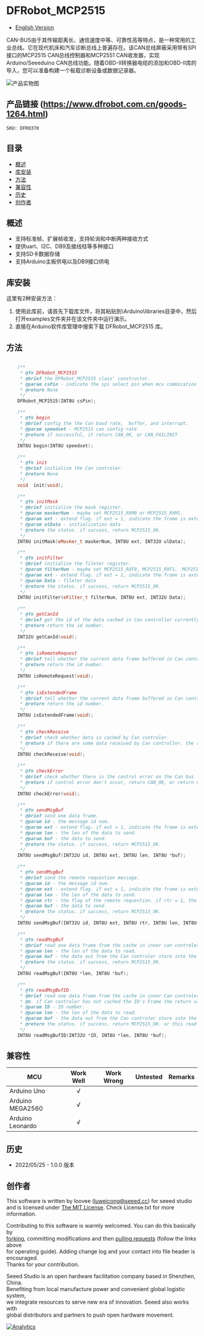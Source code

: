 # DFRobot_MCP2515
* [English Version](./README.md)

CAN-BUS由于其传输距离长、通信速度中等、可靠性高等特点，是一种常用的工业总线。它在现代机床和汽车诊断总线上普遍存在。该CAN总线屏蔽采用带有SPI接口的MCP2515 CAN总线控制器和MCP2551 CAN收发器，实现Arduino/Seeeduino CAN总线功能。随着OBD-II转换器电缆的添加和OBD-II库的导入，您可以准备构建一个板载诊断设备或数据记录器。

![产品实物图](./resources/images/MCP2515.png)


## 产品链接 (https://www.dfrobot.com.cn/goods-1264.html)
    SKU: DFR0370

## 目录

* [概述](#概述)
* [库安装](#库安装)
* [方法](#方法)
* [兼容性](#兼容性)
* [历史](#历史)
* [创作者](#创作者)


## 概述

* 支持标准帧、扩展帧收发，支持轮询和中断两种接收方式
* 提供uart、I2C、DB9及接线柱等多种接口
* 支持SD卡数据存储
* 支持Arduino主板供电以及DB9接口供电


## 库安装

这里有2种安装方法：

1. 使用此库前，请首先下载库文件，将其粘贴到\Arduino\libraries目录中，然后打开examples文件夹并在该文件夹中运行演示。
2. 直接在Arduino软件库管理中搜索下载 DFRobot_MCP2515 库。


## 方法

```C++

    /**
     * @fn DFRobot_MCP2515
     * @brief the DFRobot_MCP2515 class' constructor.
     * @param csPin - indicate the spi select pin when mcu commication with the can controler e.i MCP2515
     * @return None
     */
    DFRobot_MCP2515(INT8U csPin);

    /**
     * @fn begin
     * @brief config the the Can baud rate,  buffer, and interrupt.
     * @param speedset - MCP2515 can config rate
     * @return if successful, it return CAN_OK, or CAN_FAILINIT
     */
    INT8U begin(INT8U speedset);

    /**
     * @fn init
     * @brief initialize the Can controler.
     * @return None
     */
    void  init(void);

    /**
     * @fn initMask
     * @brief initialize the mask register. 
     * @param maskerNum - maybe set MCP2515_RXM0 or MCP2515_RXM1.
     * @param ext - extend flag. if ext = 1, indicate the frame is extended frame.
     * @param ulData - initialization data
     * @return the status. if success, return MCP2515_OK.
     */
    INT8U initMask(eMasker_t maskerNum, INT8U ext, INT32U ulData);

    /**
     * @fn initFilter
     * @brief initialize the fileter register. 
     * @param filterNum - maybe set MCP2515_RXF0, MCP2515_RXF1、 MCP2515_RXF2、 MCP2515_RXF3、 MCP2515_RXF4、 MCP2515_RXF5.
     * @param ext - extend flag. if ext = 1, indicate the frame is extended frame.
     * @param Data - fileter data
     * @return the status. if success, return MCP2515_OK.
     */
    INT8U initFilter(eFilter_t filterNum, INT8U ext, INT32U Data);

    /**
     * @fn getCanId
     * @brief get the id of the data cached in Can controller currently.
     * @return return the id number.
     */
    INT32U getCanId(void);

    /**
     * @fn isRemoteRequest
     * @brief tell whether the current data frame buffered in Can controller is remote requestion frame.
     * @return return the id number.
     */
    INT8U isRemoteRequest(void);

    /**
     * @fn isExtendedFrame
     * @brief tell whether the current data frame buffered in Can controller is extended frame.
     * @return return the id number.
     */
    INT8U isExtendedFrame(void);

    /**
     * @fn checkReceive
     * @brief check whether data is cached by Can controler.
     * @return if there are some data received by Can controller. the return value is CAN_MSGAVAIL, or CAN_NOMSG.
     */
    INT8U checkReceive(void);

    /**
     * @fn checkError
     * @brief check whether there is the control error on the Can bus line.
     * @return if control error don't occur, return CAN_OK, or return CAN_CTRLERROR.
     */
    INT8U checkError(void);

    /**
     * @fn sendMsgBuf
     * @brief send one data frame.
     * @param id - the message id num.
     * @param ext - extend flag. if ext = 1, indicate the frame is extended frame.
     * @param len - the len of the data to send.
     * @param buf - the data to send.
     * @return the status. if success, return MCP2515_OK.
     */
    INT8U sendMsgBuf(INT32U id, INT8U ext, INT8U len, INT8U *buf);

    /**
     * @fn sendMsgBuf
     * @brief send the remote requestion message. 
     * @param id - the message id num. 
     * @param ext - extend flag. if ext = 1, indicate the frame is extended frame.
     * @param len - the len of the data to send.
     * @param rtr - the flag of the remote requestion. if rtr = 1, the frame seem as the remote requestion frame , or the frame is the normal data frame..
     * @param buf - the data to send.
     * @return the status. if success, return MCP2515_OK.
     */
    INT8U sendMsgBuf(INT32U id, INT8U ext, INT8U rtr, INT8U len, INT8U *buf);

    /**
     * @fn readMsgBuf
     * @brief read one data frame from the cache in inner can controler. 
     * @param len - the len of the data to read.
     * @param buf - the data out from the Can controler store into the buf.
     * @return the status. if success, return MCP2515_OK.
     */
    INT8U readMsgBuf(INT8U *len, INT8U *buf);

    /**
     * @fn readMsgBufID
     * @brief read one data frame from the cache in inner Can controler with the indicated ID, 
     * @n  if Can controler has not cached the ID's Frame the return value is not CAN_OK.
     * @param ID - ID number.
     * @param len - the len of the data to read.
     * @param buf - the data out from the Can controler store into the buf.
     * @return the status. if success, return MCP2515_OK. or this read operation is failed.
     */
    INT8U readMsgBufID(INT32U *ID, INT8U *len, INT8U *buf);

```


## 兼容性

MCU                | Work Well    | Work Wrong   | Untested    | Remarks
------------------ | :----------: | :----------: | :---------: | :----:
Arduino Uno        |      √       |              |             |
Arduino MEGA2560   |      √       |              |             |
Arduino Leonardo   |      √       |              |             |


## 历史

- 2022/05/25 - 1.0.0 版本


## 创作者

This software is written by loovee ([luweicong@seeed.cc](luweicong@seeed.cc "luweicong@seeed.cc")) for seeed studio<br>
and is licensed under [The MIT License](http://opensource.org/licenses/mit-license.php). Check License.txt for more information.<br>

Contributing to this software is warmly welcomed. You can do this basically by<br>
[forking](https://help.github.com/articles/fork-a-repo), committing modifications and then [pulling requests](https://help.github.com/articles/using-pull-requests) (follow the links above<br>
for operating guide). Adding change log and your contact into file header is encouraged.<br>
Thanks for your contribution.

Seeed Studio is an open hardware facilitation company based in Shenzhen, China. <br>
Benefiting from local manufacture power and convenient global logistic system, <br>
we integrate resources to serve new era of innovation. Seeed also works with <br>
global distributors and partners to push open hardware movement.<br>


[![Analytics](https://ga-beacon.appspot.com/UA-46589105-3/CAN_BUS_Shield)](https://github.com/igrigorik/ga-beacon)

